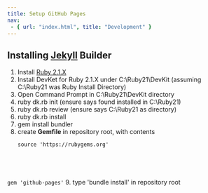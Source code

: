```yaml
---
title: Setup GitHub Pages
nav:
 - { url: "index.html", title: "Development" }
---
```


Installing [Jekyll](http://jekyllrb.com/) Builder
-------------------------

1. Install [Ruby 2.1.X](http://rubyinstaller.org/downloads/)
2. Install DevKet for Ruby 2.1.X under C:\Ruby21\DevKit (assuming C:\Ruby21 was Ruby Install Directory)
3. Open Command Prompt in C:\Ruby21\DevKit directory
4. ruby dk.rb init (ensure says found installed in C:\Ruby21)
5. ruby dk.rb review (ensure says C:\Ruby21 as directory)
6. ruby dk.rb install
7. gem install bundler
8. create **Gemfile** in repository root, with contents
	<pre><code>source 'https://rubygems.org'
gem 'github-pages'</code></pre>
9. type 'bundle install' in repository root
